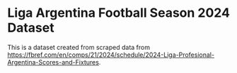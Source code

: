# Liga Argentina Football Season 2024 Dataset

This is a dataset created from scraped data from https://fbref.com/en/comps/21/2024/schedule/2024-Liga-Profesional-Argentina-Scores-and-Fixtures. 

